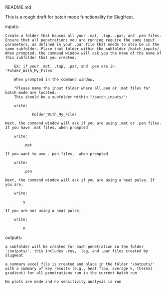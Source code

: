 README.md

This is a rough draft for batch mode functionality for SlugHeat.

inputs:
	
	Create a folder that houses all your .mat, .tap, .par, and .pen files. Ensure that all penetrations you are running require the same input parameters, as defined in your .par file that needs to also be in the same subfolder. Place that folder within the subfolder /batch_inputs/. When prompted, the command window will ask you the name of the name of this subfolder that you created.

		EX: if your .mat, .tap, .par, and .pen are in 'Folder_With_My_Files'

		When prompted in the command window, 
		
		"Please name the input folder where all.pen or .mat files for batch mode are located.
		This should be a subfolder within "/batch_inputs/":

		write:

				Folder_With_My_Files

	Next, the command window will ask if you are using .mat or .pen files. If you have .mat files, when prompted

		write:

			.mat

	If you want to use . pen files,  when prompted

		write:

			.pen

	Next, the command window will ask if you are using a heat pulse. If you are, 

		write:

			y

	If you are not using a heat pulse, 

		write:

			n

outputs:

	a subfolder will be created for each penetration in the folder '/outputs/'. this includes .res, .log, and .par files created by SlugHeat

	a summary excel file is created and place in the folder '/outputs/' with a summary of key results (e.g., heat flow, average k, thermal gradient) for all penetrations run in the current batch run

	No plots are made and no sensitivity analysis is run
